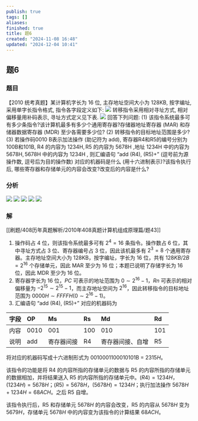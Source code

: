 ```yaml
---
publish: true
tags: []
aliases: 
finished: true
title: 题6
created: "2024-11-08 16:48"
updated: "2024-12-04 10:41"
---
```

## 题6
### 题目
【2010 统考真题】某计算机字长为 16 位, 主存地址空间大小为 128KB, 按字编址, 采用单字长指令格式, 指令各字段定义如下:
![](https://img.hwenyi.live/202411101649042.webp)
转移指令采用相对寻址方式, 相对偏移量用补码表示, 寻址方式定义见下表.
![](https://img.hwenyi.live/202411101649532.webp)
回答下列问题:
(1) 该指令系统最多可有多少条指令?该计算机最多有多少个通用寄存器?存储器地址寄存器 (MAR) 和存储器数据寄存器 (MDR) 至少各需要多少位?
(2) 转移指令的目标地址范围是多少?
(3) 若操作码0010 B表示加法操作 (助记符为 add), 寄存器R4和R5的编号分别为100B和101B, R4 的内容为 ${1234}\mathrm{H},\mathrm{R}5$ 的内容为 ${5678}\mathrm{H}$ ,地址 ${1234}\mathrm{H}$ 中的内容为 ${5678}\mathrm{H},{5678}\mathrm{H}$ 中的内容为 ${1234}\mathrm{H}$ , 则汇编语句 “add (R4), (R5)+” (逗号前为源操作数, 逗号后为目的操作数) 对应的机器码是什么 (用十六进制表示)?该指令执行后, 哪些寄存器和存储单元的内容会改变?改变后的内容是什么?
### 分析
![](https://img.hwenyi.live/202411121135309.webp)
![](https://img.hwenyi.live/202411121138537.webp)
![](https://img.hwenyi.live/202411121136312.webp)
![](https://img.hwenyi.live/202411121146598.webp)
![](https://img.hwenyi.live/202411121148213.webp)
### 解
[[刷题/408历年真题解析/2010年408真题计算机组成原理篇/题43]]

1. 操作码占 4 位，则该指令系统最多可有 $2^4 = 16$ 条指令。操作数占 6 位，其中寻址方式占 3 位、寄存器编号占 3 位，因此该机最多有 $2^3 = 8$ 个通用寄存器。主存地址空间大小为 128KB，按字编址，字长为 16 位，共有 $128KB / 2B = 2^{16}$ 个存储单元，因此 MAR 至少为 16 位；本题已说明了存储字长为 16 位，因此 MDR 至少为 16 位。
2. 寄存器字长为 16 位，$PC$ 可表示的地址范围为 $0 \sim 2^{16} - 1$，$Rn$ 可表示的相对偏移量为 $-2^{15} \sim 2^{15} - 1$，而主存地址空间为 $2^{16}$，因此转移指令的目标地址范围为 $0000H \sim FFFFH (0 \sim 2^{16} - 1)$。
3. 汇编语句 “add (R4), (R5)+” 对应的机器码为

| 字段 | OP   | Ms   | Rs   | Md   | Rd   |
| :---- | :---- | :---- | :---- | :---- | :---- |
| 内容 | 0010 | 001  | 100  | 010  | 101  |
| 说明 | add  | 寄存器间接 | R4   | 寄存器间接、自增 | R5   |

将对应的机器码写成十六进制形式为 0010001100010101B = $2315H$。

该指令的功能是将 R4 的内容所指的存储单元的数据与 R5 的内容所指的存储单元的数据相加，并将结果送入 R5 的内容所指的存储单元中。$(R4) = 1234H$，$(1234H) = 5678H$；$(R5) = 5678H$，$(5678H) = 1234H$；执行加法操作 $5678H + 1234H = 68ACH$。之后 R5 自增。

该指令执行后，R5 和存储单元 $5678H$ 的内容会改变，R5 的内容从 $5678H$ 变为 $5679H$，存储单元 $5678H$ 中的内容变为该指令的计算结果 $68ACH$。
